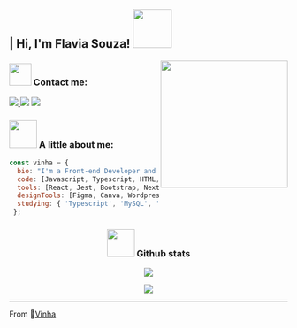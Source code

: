 <h2>| Hi, I'm Flavia Souza! <img src="https://media0.giphy.com/media/v1.Y2lkPTc5MGI3NjExdTN4dmMzNXJseXU1aXAzN2ZkamRrbzNsYXUxa2J3enR3cnp0c2cxaiZlcD12MV9pbnRlcm5hbF9naWZfYnlfaWQmY3Q9cw/8ZI2bbBZMde47sNBrW/giphy.gif" width="70"/></h2>

 <img src="https://cdn.picrew.me/shareImg/org/202506/2306681_LQpVlT60.png" width="230" align="right"/>
 
### <img src="https://media1.giphy.com/media/v1.Y2lkPTc5MGI3NjExeG1xbGV1bWFkYWhjdXVrdmVibG02cXJ1MGJmOGNlOGt2bmpkN2s2bSZlcD12MV9pbnRlcm5hbF9naWZfYnlfaWQmY3Q9cw/frA9oecYRpUtAZN3Cb/giphy.gif" width="40"/> Contact me:
<div>
<a href="https://www.linkedin.com//in/flavia-souza-07b406208/" target="_blank"><img loading="lazy" src="https://img.shields.io/badge/-LinkedIn-%230077B5?style=for-the-badge&logo=linkedin&logoColor=white"target="_blank"/> </a> 
<a href = "mailto:wdflaviia@gmail.com"><img loading="lazy" src="https://img.shields.io/badge/Gmail-D14836?style=for-the-badge&logo=gmail&logoColor=white" target="_blank"></a>  
<a href="https://instagram.com/fravvinha/" target="_blank"><img loading="lazy" src="https://img.shields.io/badge/-Instagram-%23E4405F?style=for-the-badge&logo=instagram&logoColor=white" target="_blank"></a>
</div>
   
### <img src="https://media1.giphy.com/media/v1.Y2lkPTc5MGI3NjExcjg2OTB4aHV0cmd1N21mNXA2dmx0OHEzMWg2aHlmcGtvZTcyZ2NidCZlcD12MV9pbnRlcm5hbF9naWZfYnlfaWQmY3Q9cw/3cwLpdCalQrML78gbe/giphy.gif" width="50"/> A little about me:
```javascript
const vinha = {
  bio: "I'm a Front-end Developer and a UX/UI Designer",
  code: [Javascript, Typescript, HTML, CSS, Ruby, Kotlin, C#],
  tools: [React, Jest, Bootstrap, Next, Node],
  designTools: [Figma, Canva, Wordpress, Illustrator]
  studying: { 'Typescript', 'MySQL', 'PostgreSQL', 'React.native' }
 };
```

<h3 align="center"> <img src="https://media.giphy.com/media/v1.Y2lkPWVjZjA1ZTQ3ZnZlNGZvN2V3anNoZmJoYnFteDVjaG8ybHBza2d5N2Z6YjdhZHllayZlcD12MV9zdGlja2Vyc19yZWxhdGVkJmN0PXM/aNqWZH7oSndArTWGYn/giphy.gif" width="50"/> Github stats</h3>

<p align="center"><img src="https://github-readme-stats.vercel.app/api/top-langs/?username=VinhaSouza&layout=compact&langs_count=7&theme=dracula"/></p>

<p align="center"><img src="https://github-readme-stats.vercel.app/api?username=VinhaSouza&show_icons=true&theme=dracula"/></p>
           
---
From 🎀<a href="https://github.com/VinhaSouza">Vinha</a>
